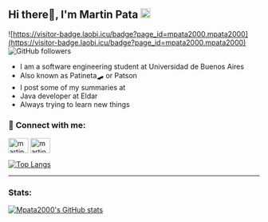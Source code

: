 ## Hi there👋, I'm Martin Pata <img alt= ARG height="20" src="https://images.emojiterra.com/twitter/512px/1f1e6-1f1f7.png">

![https://visitor-badge.laobi.icu/badge?page_id=mpata2000.mpata2000](https://visitor-badge.laobi.icu/badge?page_id=mpata2000.mpata2000)
![GitHub followers](https://img.shields.io/github/followers/mpata2000?style=social)

- I am a software engineering student at Universidad de Buenos Aires
- Also known as Patineta🛹 or Patson
- I post some of my summaries at <a href="https://gitlab.com/mpata2000" target="_blank"><img src="https://cdn.worldvectorlogo.com/logos/gitlab.svg" height="15"></a> 
- Java developer at Eldar
- Always trying to learn new things

### 🔗 **Connect with me:**

<a href="https://linkedin.com/in/martinpata" target="blank"><img align="center" src="https://raw.githubusercontent.com/rahuldkjain/github-profile-readme-generator/master/src/images/icons/Social/linked-in-alt.svg" alt="martin_pata" height="30" width="40" /></a>
<a href="https://instagram.com/martin_pata" target="blank"><img align="center" src="https://raw.githubusercontent.com/rahuldkjain/github-profile-readme-generator/master/src/images/icons/Social/instagram.svg" alt="martin_pata" height="30" width="40" /></a>



[![Top Langs](https://github-readme-stats.vercel.app/api/top-langs/?username=mpata2000&theme=dracula&show_icons=true)](https://github.com/anuraghazra/github-readme-stats)

---

### **Stats:**

[![Mpata2000's GitHub stats](https://github-readme-stats.vercel.app/api?username=mpata2000&theme=dracula&show_icons=true)](https://github.com/anuraghazra/github-readme-stats)

<!-- For more themes https://github.com/anuraghazra/github-readme-stats/blob/master/themes/README.md-->
